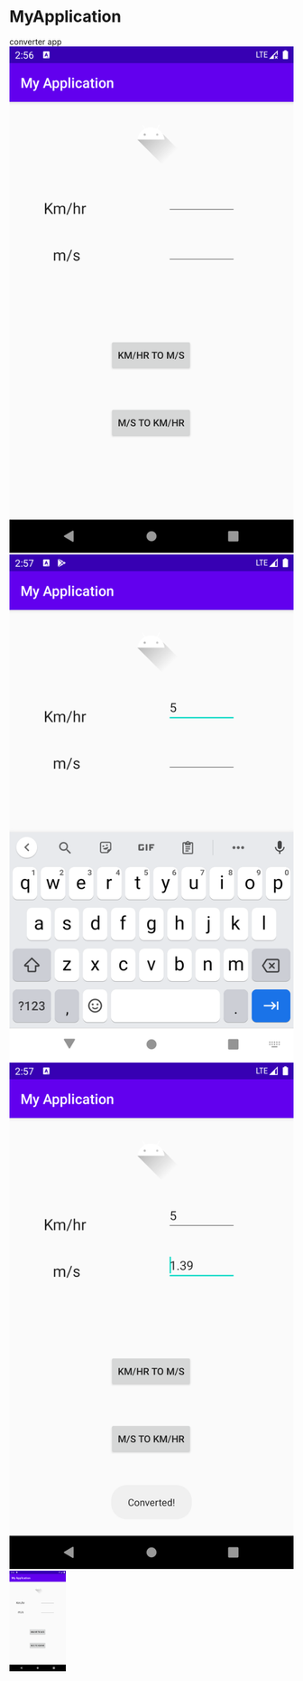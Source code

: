 # MyApplication
converter app
![Screenshot](Screenshot_1634938005.png)
![Screenshot](Screenshot_1634938020.png)
![Screenshot](Screenshot_1634938030.png)
<img src="Screenshot_1634938005.png" alt="drawing" width="100"/>
